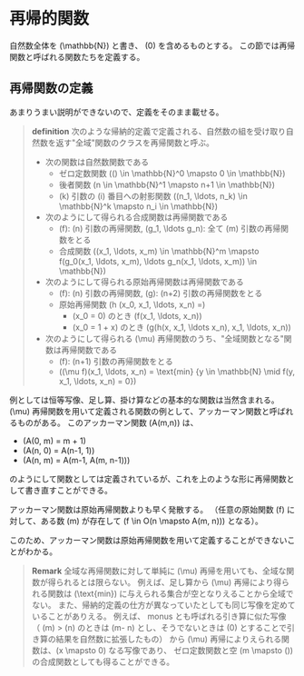 # 再帰的関数
自然数全体を \(\mathbb{N}\) と書き、 \(0\) を含めるものとする。
この節では再帰関数と呼ばれる関数たちを定義する。

## 再帰関数の定義

あまりうまい説明ができないので、定義をそのまま載せる。

> **definition**
> 次のような帰納的定義で定義される、自然数の組を受け取り自然数を返す"全域"関数のクラスを再帰関数と呼ぶ。
> - 次の関数は自然数関数である
>   - ゼロ定数関数 \(() \in \mathbb{N}^0 \mapsto 0 \in \mathbb{N}\)
>   - 後者関数 \(n \in \mathbb{N}^1 \mapsto n+1 \in \mathbb{N}\)
>   - \(k\) 引数の \(i\) 番目への射影関数 \((n_1, \ldots, n_k) \in \mathbb{N}^k \mapsto n_i \in \mathbb{N}\)
> - 次のようにして得られる合成関数は再帰関数である
>   - \(f\): \(n\) 引数の再帰関数, \(g_1, \ldots g_n\): 全て \(m\) 引数の再帰関数をとる
>   - 合成関数 \((x_1, \ldots, x_m) \in \mathbb{N}^m \mapsto f(g_0(x_1, \ldots, x_m), \ldots g_n(x_1, \ldots, x_m)) \in \mathbb{N}\)
> - 次のようにして得られる原始再帰関数は再帰関数である
>   - \(f\): \(n\) 引数の再帰関数, \(g\): \(n+2\) 引数の再帰関数をとる
>   - 原始再帰関数 \(h (x_0, x_1, \ldots, x_n) =\)
>       - \(x_0 = 0\) のとき \(f(x_1, \ldots, x_n)\)
>       - \(x_0 = 1 + x\) のとき \(g(h(x, x_1, \ldots x_n), x_1, \ldots, x_n)\)
> - 次のようにして得られる \(\mu\) 再帰関数のうち、"全域関数となる"関数は再帰関数である
>   - \(f\): \(n+1\) 引数の再帰関数をとる
>   - \((\mu f)(x_1, \ldots, x_n) = \text{min} \{y \in \mathbb{N} \mid f(y, x_1, \ldots, x_n) = 0\}\)

例としては恒等写像、足し算、掛け算などの基本的な関数は当然含まれる。
\(\mu\) 再帰関数を用いて定義される関数の例として、アッカーマン関数と呼ばれるものがある。
このアッカーマン関数 \(A(m,n)\) は、

- \(A(0, m) = m + 1\)
- \(A(n, 0) = A(n-1, 1)\)
- \(A(n, m) = A(m-1, A(m, n-1))\)

のようにして関数としては定義されているが、これを上のような形に再帰関数として書き直すことができる。

アッカーマン関数は原始再帰関数よりも早く発散する。
（任意の原始関数 \(f\) に対して、ある数 \(m\) が存在して \(f \in O(n \mapsto A(m, n))\) となる）。

このため、アッカーマン関数は原始再帰関数を用いて定義することができないことがわかる。

> **Remark**
> 全域な再帰関数に対して単純に \(\mu\) 再帰を用いても、全域な関数が得られるとは限らない。
> 例えば、足し算から \(\mu\) 再帰により得られる関数は \(\text{min}\) に与えられる集合が空となりえることから全域でない。
> また、帰納的定義の仕方が異なっていたとしても同じ写像を定めていることがありえる。
> 例えば、 monus とも呼ばれる引き算に似た写像
>（ \(m\) > \(n\) のときは \(m- n\) とし、そうでないときは \(0\) とすることで引き算の結果を自然数に拡張したもの）
> から \(\mu\) 再帰によりえられる関数は、\(x \mapsto 0\) なる写像であり、
> ゼロ定数関数と空 \(m \mapsto ()\) の合成関数としても得ることができる。
